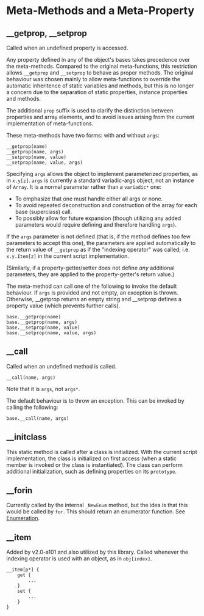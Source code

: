# Meta-Methods and a Meta-Property

## __getprop, __setprop

Called when an undefined property is accessed.

Any property defined in any of the object's bases takes precedence over the meta-methods. Compared to the original meta-functions, this restriction allows `__getprop` and `__setprop` to behave as proper methods. The original behaviour was chosen mainly to allow meta-functions to override the automatic inheritence of static variables and methods, but this is no longer a concern due to the separation of static properties, instance properties and methods.

The additional `prop` suffix is used to clarify the distinction between properties and array elements, and to avoid issues arising from the current implementation of meta-functions.

These meta-methods have two forms: with and without `args`:
```
__getprop(name)
__getprop(name, args)
__setprop(name, value)
__setprop(name, value, args)
```
Specifying `args` allows the object to implement parameterized properties, as in `x.y[z]`. `args` is currently a standard variadic-args object, not an instance of `Array`. It is a normal parameter rather than a `variadic*` one:
  - To emphasize that one must handle either all args or none.
  - To avoid repeated deconstruction and construction of the array for each base (superclass) call.
  - To possibly allow for future expansion (though utilizing any added parameters would require defining and therefore handling `args`).

If the `args` parameter is not defined (that is, if the method defines too few parameters to accept this one), the parameters are applied automatically to the return value of `__getprop` as if the "indexing operator" was called; i.e. `x.y.Item[z]` in the current script implementation.

(Similarly, if a property-getter/setter does not define *any* additional parameters, they are applied to the property-getter's return value.)

The meta-method can call one of the following to invoke the default behaviour. If `args` is provided and not empty, an exception is thrown. Otherwise, __getprop returns an empty string and __setprop defines a property value (which prevents further calls).
```
base.__getprop(name)
base.__getprop(name, args)
base.__setprop(name, value)
base.__setprop(name, value, args)
```


## __call

Called when an undefined method is called.
```
__call(name, args)
```
Note that it is `args`, not `args*`.

The default behaviour is to throw an exception. This can be invoked by calling the following:
```
base.__call(name, args)
```

## __initclass

This static method is called after a class is initialized. With the current script implementation, the class is initialized on first access (when a static member is invoked or the class is instantiated). The class can perform additional initialization, such as defining properties on its `prototype`.


## __forin

Currently called by the internal `_NewEnum` method, but the idea is that this would be called by `for`. This should return an enumerator function. See [Enumeration](readme.md#enumeration).


## __item

Added by v2.0-a101 and also utilized by this library.  Called whenever the indexing operator is used with an object, as in `obj[index]`.
```
__item[p*] {
    get {
        ...
    }
    set {
        ...
    }
}
```
